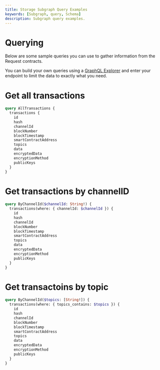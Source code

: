 ```yaml
---
title: Storage Subgraph Query Examples
keywords: [Subgraph, query, Schema]
description: Subgraph query examples.
---
```


# Querying

Below are some sample queries you can use to gather information from the Request contracts.

You can build your own queries using a [GraphQL Explorer](https://graphiql-online.com/graphiql) and enter your endpoint to limit the data to exactly what you need.

# Get all transactions

```graphql
query AllTransactions {
  transactions {
    id
    hash
    channelId
    blockNumber
    blockTimestamp
    smartContractAddress
    topics
    data
    encryptedData
    encryptionMethod
    publicKeys
  }
}
```

# Get transactions by channelID

```graphql
query ByChannelId($channelId: String!) {
  transactions(where: { channelId: $channelId }) {
    id
    hash
    channelId
    blockNumber
    blockTimestamp
    smartContractAddress
    topics
    data
    encryptedData
    encryptionMethod
    publicKeys
  }
}
```

# Get transactoins by topic

```graphql
query ByChannelId($topics: [String!]) {
  transactions(where: { topics_contains: $topics }) {
    id
    hash
    channelId
    blockNumber
    blockTimestamp
    smartContractAddress
    topics
    data
    encryptedData
    encryptionMethod
    publicKeys
  }
}
```

